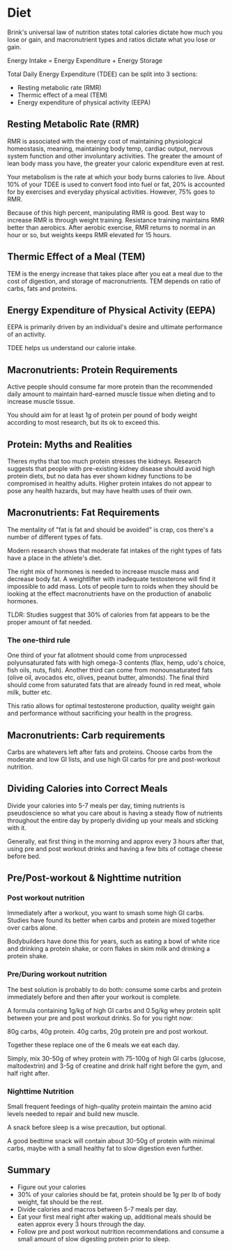 # Diet

Brink's universal law of nutrition states total calories dictate how much you lose or gain, and macronutrient types and ratios dictate what you lose or gain.

Energy Intake = Energy Expenditure + Energy Storage

Total Daily Energy Expenditure (TDEE) can be split into 3 sections:
- Resting metabolic rate (RMR)
- Thermic effect of a meal (TEM)
- Energy expenditure of physical activity (EEPA)

## Resting Metabolic Rate (RMR)

RMR is associated with the energy cost of maintaining physiological homeostasis, meaning, maintaining body temp, cardiac output, nervous system function and other involuntary activities. The greater the amount of lean body mass you have, the greater your caloric expenditure even at rest.

Your metabolism is the rate at which your body burns calories to live. About 10% of your TDEE is used to convert food into fuel or fat, 20% is accounted for by exercises and everyday physical activities. However, 75% goes to RMR.

Because of this high percent, manipulating RMR is good. Best way to increase RMR is through weight training. Resistance training maintains RMR better than aerobics. After aerobic exercise, RMR returns to normal in an hour or so, but weights keeps RMR elevated for 15 hours.

## Thermic Effect of a Meal (TEM)

TEM is the energy increase that takes place after you eat a meal due to the cost of digestion, and storage of macronutrients. TEM depends on ratio of carbs, fats and proteins.

## Energy Expenditure of Physical Activity (EEPA)

EEPA is primarily driven by an individual's desire and ultimate performance of an activity.

TDEE helps us understand our calorie intake.

## Macronutrients: Protein Requirements

Active people should consume far more protein than the recommended daily amount to maintain hard-earned muscle tissue when dieting and to increase muscle tissue.

You should aim for at least 1g of protein per pound of body weight according to most research, but its ok to exceed this.

## Protein: Myths and Realities

Theres myths that too much protein stresses the kidneys. Research suggests that people with pre-existing kidney disease should avoid high protein diets, but no data has ever shown kidney functions to be compromised in healthy adults. Higher protein intakes do not appear to pose any health hazards, but may have health uses of their own.

## Macronutrients: Fat Requirements

The mentality of "fat is fat and should be avoided" is crap, cos there's a number of different types of fats.

Modern research shows that moderate fat intakes of the right types of fats have a place in the athlete's diet.

The right mix of hormones is needed to increase muscle mass and decrease body fat. A weightlifter with inadequate testosterone will find it impossible to add mass. Lots of people turn to roids when they should be looking at the effect macronutrients have on the production of anabolic hormones.

TLDR: Studies suggest that 30% of calories from fat appears to be the proper amount of fat needed.

### The one-third rule

One third of your fat allotment should come from unprocessed polyunsaturated fats with high omega-3 contents (flax, hemp, udo's choice, fish oils, nuts, fish). Another third can come from monounsaturated fats (olive oil, avocados etc, olives, peanut butter, almonds). The final third should come from saturated fats that are already found in red meat, whole milk, butter etc.

This ratio allows for optimal testosterone production, quality weight gain and performance without sacrificing your health in the progress.

## Macronutrients: Carb requirements

Carbs are whatevers left after fats and proteins. Choose carbs from the moderate and low GI lists, and use high GI carbs for pre and post-workout nutrition.

## Dividing Calories into Correct Meals

Divide your calories into 5-7 meals per day, timing nutrients is pseudoscience so what you care about is having a steady flow of nutrients throughout the entire day by properly dividing up your meals and sticking with it.

Generally, eat first thing in the morning and approx every 3 hours after that, using pre and post workout drinks and having a few bits of cottage cheese before bed.

## Pre/Post-workout & Nighttime nutrition

### Post workout nutrition

Immediately after a workout, you want to smash some high GI carbs. Studies have found its better when carbs and protein are mixed together over carbs alone.

Bodybuilders have done this for years, such as eating a bowl of white rice and drinking a protein shake, or corn flakes in skim milk and drinking a protein shake.

### Pre/During workout nutrition

The best solution is probably to do both: consume some carbs and protein immediately before and then after your workout is complete.

A formula containing 1g/kg of high GI carbs and 0.5g/kg whey protein split between your pre and post workout drinks. So for you right now:

80g carbs, 40g protein.
40g carbs, 20g protein pre and post workout.

Together these replace one of the 6 meals we eat each day.

Simply, mix 30-50g of whey protein with 75-100g of high GI carbs (glucose, maltodextrin) and 3-5g of creatine and drink half right before the gym, and half right after.

### Nighttime Nutrition

Small frequent feedings of high-quality protein maintain the amino acid levels needed to repair and build new muscle.

A snack before sleep is a wise precaution, but optional.

A good bedtime snack will contain about 30-50g of protein with minimal carbs, maybe with a small healthy fat to slow digestion even further.

## Summary

- Figure out your calories
- 30% of your calories should be fat, protein should be 1g per lb of body weight, fat should be the rest.
- Divide calories and macros between 5-7 meals per day.
- Eat your first meal right after waking up, additional meals should be eaten approx every 3 hours through the day.
- Follow pre and post workout nutrition recommendations and consume a small amount of slow digesting protein prior to sleep.
